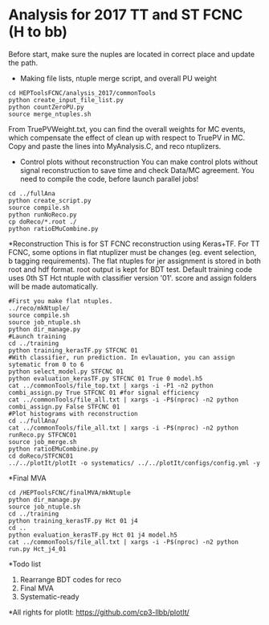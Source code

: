 # Analysis for 2017 TT and ST FCNC (H to bb)

Before start, make sure the nuples are located in correct place and update the path.

  * Making file lists, ntuple merge script,  and overall PU weight
```{.Bash}
cd HEPToolsFCNC/analysis_2017/commonTools
python create_input_file_list.py
python countZeroPU.py
source merge_ntuples.sh
```
From TruePVWeight.txt, you can find the overall weights for MC events, which compensate the effect of clean up with respect to TruePV in MC. Copy and paste the lines into MyAnalysis.C, and reco ntuplizers.

  * Control plots without reconstruction
You can make control plots without signal reconstruction to save time and check Data/MC agreement. You need to compile the code, before launch parallel jobs!
```{.Bash}
cd ../fullAna
python create_script.py
source compile.sh
python runNoReco.py
cp doReco/*.root ./
python ratioEMuCombine.py
```
  *Reconstruction
This is for ST FCNC reconstruction using Keras+TF. For TT FCNC, some options in flat ntuplizer must be changes (eg. event selection, b tagging requirements). The flat ntuples for jer assignment is stored in both root and hdf format. root output is kept for BDT test. Default training code uses 0th ST Hct ntuple with classifier version '01'. score and assign folders will be made automatically.
```{.Bash}
#First you make flat ntuples.
../reco/mkNtuple/
source compile.sh
source job_ntuple.sh
python dir_manage.py
#Launch training
cd ../training
python training_kerasTF.py STFCNC 01
#With classifier, run prediction. In evlauation, you can assign sytematic from 0 to 6
python select_model.py STFCNC 01
python evaluation_kerasTF.py STFCNC 01 True 0 model.h5
cat ../commonTools/file_top.txt | xargs -i -P1 -n2 python combi_assign.py True STFCNC 01 #for signal efficiency
cat ../commonTools/file_all.txt | xargs -i -P$(nproc) -n2 python combi_assign.py False STFCNC 01
#Plot histograms with reconstruction
cd ../fullAna/
cat ../commonTools/file_all.txt | xargs -i -P$(nproc) -n2 python runReco.py STFCNC01
source job_merge.sh
python ratioEMuCombine.py
cd doReco/STFCNC01
../../plotIt/plotIt -o systematics/ ../../plotIt/configs/config.yml -y
```
  *Final MVA
```{.Bash}
cd /HEPToolsFCNC/finalMVA/mkNtuple
python dir_manage.py
source job_ntuple.sh
cd ../training
python training_kerasTF.py Hct 01 j4
cd ..
python evaluation_kerasTF.py Hct 01 j4 model.h5
cat ../commonTools/file_all.txt | xargs -i -P$(nproc) -n2 python run.py Hct_j4_01
```



  *Todo list
1. Rearrange BDT codes for reco
2. Final MVA
3. Systematic-ready

  *All rights for plotIt: https://github.com/cp3-llbb/plotIt/

